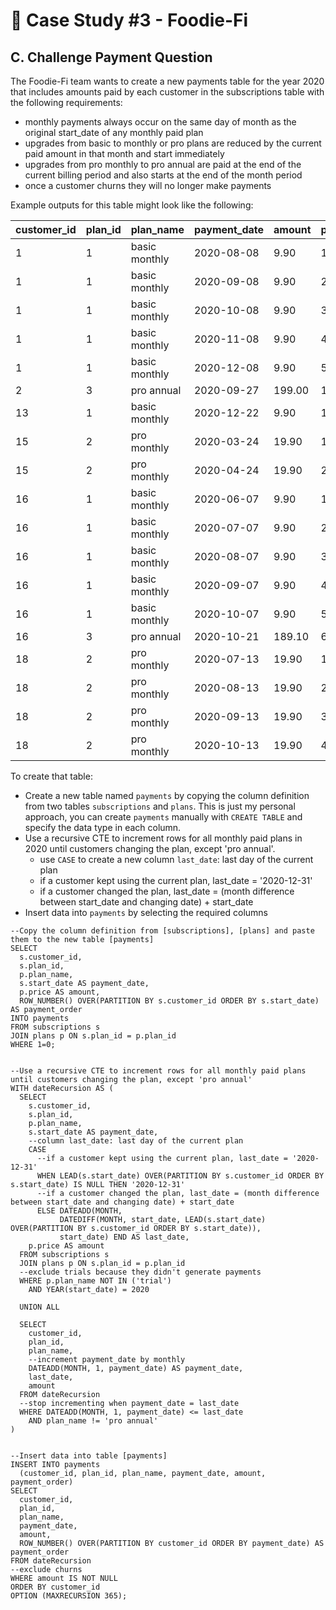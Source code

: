 # 🥑 Case Study #3 - Foodie-Fi
## C. Challenge Payment Question
The Foodie-Fi team wants to create a new payments table for the year 2020 that includes amounts paid by each customer in the subscriptions table with the following requirements:
  * monthly payments always occur on the same day of month as the original start_date of any monthly paid plan
  * upgrades from basic to monthly or pro plans are reduced by the current paid amount in that month and start immediately
  * upgrades from pro monthly to pro annual are paid at the end of the current billing period and also starts at the end of the month period
  * once a customer churns they will no longer make payments

Example outputs for this table might look like the following:

| customer_id | plan_id | plan_name     | payment_date | amount | payment_order  |
|-------------|---------|---------------|--------------|--------|----------------|
| 1           | 1       | basic monthly | 2020-08-08   | 9.90   | 1              |
| 1           | 1       | basic monthly | 2020-09-08   | 9.90   | 2              |
| 1           | 1       | basic monthly | 2020-10-08   | 9.90   | 3              |
| 1           | 1       | basic monthly | 2020-11-08   | 9.90   | 4              |
| 1           | 1       | basic monthly | 2020-12-08   | 9.90   | 5              |
| 2           | 3       | pro annual    | 2020-09-27   | 199.00 | 1              |
| 13          | 1       | basic monthly | 2020-12-22   | 9.90   | 1              |
| 15          | 2       | pro monthly   | 2020-03-24   | 19.90  | 1              |
| 15          | 2       | pro monthly   | 2020-04-24   | 19.90  | 2              |
| 16          | 1       | basic monthly | 2020-06-07   | 9.90   | 1              |
| 16          | 1       | basic monthly | 2020-07-07   | 9.90   | 2              |
| 16          | 1       | basic monthly | 2020-08-07   | 9.90   | 3              |
| 16          | 1       | basic monthly | 2020-09-07   | 9.90   | 4              |
| 16          | 1       | basic monthly | 2020-10-07   | 9.90   | 5              |
| 16          | 3       | pro annual    | 2020-10-21   | 189.10 | 6              |
| 18          | 2       | pro monthly   | 2020-07-13   | 19.90  | 1              |
| 18          | 2       | pro monthly   | 2020-08-13   | 19.90  | 2              |
| 18          | 2       | pro monthly   | 2020-09-13   | 19.90  | 3              |
| 18          | 2       | pro monthly   | 2020-10-13   | 19.90  | 4              |

To create that table:
  * Create a new table named ```payments``` by copying the column definition from two tables ```subscriptions``` and ```plans```. 
  This is just my personal approach, you can create ```payments``` manually with ```CREATE TABLE``` and specify the data type in each column.
  * Use a recursive CTE to increment rows for all monthly paid plans in 2020 until customers changing the plan, except 'pro annual'.
    * use ```CASE``` to create a new column ```last_date```: last day of the current plan
    * if a customer kept using the current plan, last_date = '2020-12-31'
    * if a customer changed the plan, last_date = (month difference between start_date and changing date) + start_date
  * Insert data into ```payments``` by selecting the required columns

```TSQL
--Copy the column definition from [subscriptions], [plans] and paste them to the new table [payments]
SELECT 
  s.customer_id, 
  s.plan_id, 
  p.plan_name, 
  s.start_date AS payment_date, 
  p.price AS amount, 
  ROW_NUMBER() OVER(PARTITION BY s.customer_id ORDER BY s.start_date) AS payment_order
INTO payments
FROM subscriptions s
JOIN plans p ON s.plan_id = p.plan_id
WHERE 1=0;


--Use a recursive CTE to increment rows for all monthly paid plans until customers changing the plan, except 'pro annual'
WITH dateRecursion AS (
  SELECT 
    s.customer_id,
    s.plan_id,
    p.plan_name,
    s.start_date AS payment_date,
    --column last_date: last day of the current plan
    CASE 
      --if a customer kept using the current plan, last_date = '2020-12-31'
      WHEN LEAD(s.start_date) OVER(PARTITION BY s.customer_id ORDER BY s.start_date) IS NULL THEN '2020-12-31'
      --if a customer changed the plan, last_date = (month difference between start_date and changing date) + start_date
      ELSE DATEADD(MONTH, 
		   DATEDIFF(MONTH, start_date, LEAD(s.start_date) OVER(PARTITION BY s.customer_id ORDER BY s.start_date)),
		   start_date) END AS last_date,
    p.price AS amount
  FROM subscriptions s
  JOIN plans p ON s.plan_id = p.plan_id
  --exclude trials because they didn't generate payments 
  WHERE p.plan_name NOT IN ('trial')
    AND YEAR(start_date) = 2020

  UNION ALL

  SELECT 
    customer_id,
    plan_id,
    plan_name,
    --increment payment_date by monthly
    DATEADD(MONTH, 1, payment_date) AS payment_date,
    last_date,
    amount
  FROM dateRecursion
  --stop incrementing when payment_date = last_date
  WHERE DATEADD(MONTH, 1, payment_date) <= last_date
    AND plan_name != 'pro annual'
)


--Insert data into table [payments]
INSERT INTO payments 
  (customer_id, plan_id, plan_name, payment_date, amount, payment_order)
SELECT 
  customer_id,
  plan_id,
  plan_name,
  payment_date,
  amount,
  ROW_NUMBER() OVER(PARTITION BY customer_id ORDER BY payment_date) AS payment_order
FROM dateRecursion
--exclude churns
WHERE amount IS NOT NULL
ORDER BY customer_id
OPTION (MAXRECURSION 365);
```
